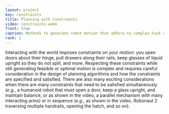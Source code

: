```yaml
---
layout: project
key: constraints
title: Planning with Constraints
video: constraints.webm
front: true
caption: Methods to generate robot motion that adhere to complex task constraints.
rank: 1
---
```


Interacting with the world imposes constraints on your motion: you open doors about their hinge, pull drawers along their rails, keep glasses of liquid upright so they do not spill, and more.
Respecting these constraints while still generating feasible or optimal motion is complex and requires careful consideration in the design of planning algorithms and how the constraints are specified and satisfied.
There are also many exciting considerations when there are many constraints that need to be satisfied simultaneously (*e.g.*, a humanoid robot that must open a door, keep a glass upright, and maintain balance, or as shown in the video, a parallel mechanism with many interacting arms) or in sequence (*e.g.*, as shown in the video, Robonaut 2 traversing multiple handrails, opening the hatch, and so on).
